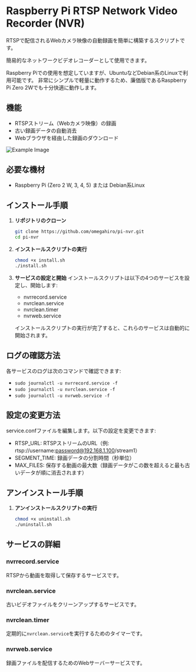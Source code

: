 # Raspberry Pi RTSP Network Video Recorder (NVR)

RTSPで配信されるWebカメラ映像の自動録画を簡単に構築するスクリプトです。

簡易的なネットワークビデオレコーダーとして使用できます。

Raspberry Piでの使用を想定していますが、UbuntuなどDebian系のLinuxで利用可能です。
非常にシンプルで軽量に動作するため、廉価版であるRaspberry Pi Zero 2Wでも十分快適に動作します。


## 機能
- RTSPストリーム（Webカメラ映像）の録画
- 古い録画データの自動消去
- Webブラウザを経由した録画のダウンロード

![Example Image](https://github.com/omegahiro/pi-nvr/docs/images/webdashboard.png)

## 必要な機材
- Raspberry Pi (Zero 2 W, 3, 4, 5) または Debian系Linux

## インストール手順

1. **リポジトリのクローン**
    ```sh
    git clone https://github.com/omegahiro/pi-nvr.git
    cd pi-nvr
    ```

2. **インストールスクリプトの実行**
    ```sh
    chmod +x install.sh
    ./install.sh
    ```

3. **サービスの設定と開始**
    インストールスクリプトは以下の4つのサービスを設定し、開始します:
    - nvrrecord.service
    - nvrclean.service
    - nvrclean.timer
    - nvrweb.service

    インストールスクリプトの実行が完了すると、これらのサービスは自動的に開始されます。

## ログの確認方法
各サービスのログは次のコマンドで確認できます:
 - `sudo journalctl -u nvrrecord.service -f`
 - `sudo journalctl -u nvrclean.service -f`
 - `sudo journalctl -u nvrweb.service -f`

## 設定の変更方法
 service.confファイルを編集します。以下の設定を変更できます:
 - RTSP_URL: RTSPストリームのURL（例: rtsp://username:password@192.168.1.100/stream1）
 - SEGMENT_TIME: 録画データの分割時間（秒単位）
 - MAX_FILES: 保存する動画の最大数（録画データがこの数を超えると最も古いデータが順に消去されます）

## アンインストール手順
1. **アンインストールスクリプトの実行**
    ```sh
    chmod +x uninstall.sh
    ./uninstall.sh
    ```

## サービスの詳細

### nvrrecord.service
RTSPから動画を取得して保存するサービスです。

### nvrclean.service
古いビデオファイルをクリーンアップするサービスです。

### nvrclean.timer
定期的に`nvrclean.service`を実行するためのタイマーです。

### nvrweb.service
録画ファイルを配信するためのWebサーバーサービスです。
